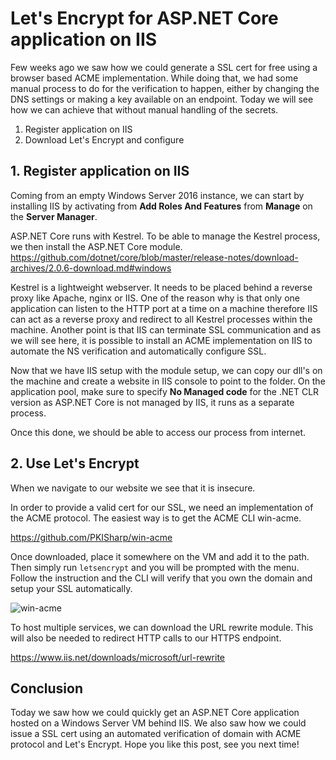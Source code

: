 # Let's Encrypt for ASP.NET Core application on IIS

Few weeks ago we saw how we could generate a SSL cert for free using a browser based ACME implementation. While doing that, we had some manual process to do for the verification to happen, either by changing the DNS settings or making a key available on an endpoint. Today we will see how we can achieve that without manual handling of the secrets.

1. Register application on IIS
2. Download Let's Encrypt and configure

## 1. Register application on IIS

Coming from an empty Windows Server 2016 instance, we can start by installing IIS by activating from __Add Roles And Features__ from __Manage__ on the __Server Manager__.

ASP.NET Core runs with Kestrel. To be able to manage the Kestrel process, we then install the ASP.NET Core module. https://github.com/dotnet/core/blob/master/release-notes/download-archives/2.0.6-download.md#windows

Kestrel is a lightweight webserver. It needs to be placed behind a reverse proxy like Apache, nginx or IIS. One of the reason why is that only one application can listen to the HTTP port at a time on a machine therefore IIS can act as a reverse proxy and redirect to all Kestrel processes within the machine. Another point is that IIS can terminate SSL communication and as we will see here, it is possible to install an ACME implementation on IIS to automate the NS verification and automatically configure SSL.

Now that we have IIS setup with the module setup, we can copy our dll's on the machine and create a website in IIS console to point to the folder. On the application pool, make sure to specify __No Managed code__ for the .NET CLR version as ASP.NET Core is not managed by IIS, it runs as a separate process.

Once this done, we should be able to access our process from internet.

## 2. Use Let's Encrypt

When we navigate to our website we see that it is insecure.

In order to provide a valid cert for our SSL, we need an implementation of the ACME protocol.
The easiest way is to get the ACME CLI win-acme.

https://github.com/PKISharp/win-acme

Once downloaded, place it somewhere on the VM and add it to the path. Then simply run `letsencrypt` and you will be prompted with the menu. Follow the instruction and the CLI will verify that you own the domain and setup your SSL automatically.

![win-acme]()

To host multiple services, we can download the URL rewrite module. This will also be needed to redirect HTTP calls to our HTTPS endpoint.

https://www.iis.net/downloads/microsoft/url-rewrite

## Conclusion

Today we saw how we could quickly get an ASP.NET Core application hosted on a Windows Server VM behind IIS. We also saw how we could issue a SSL cert using an automated verification of domain with ACME protocol and Let's Encrypt. Hope you like this post, see you next time!
